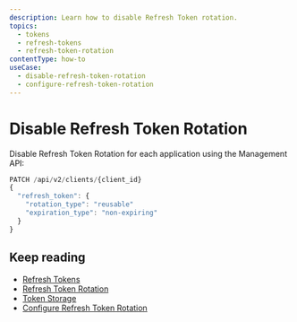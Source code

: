 ```yaml
---
description: Learn how to disable Refresh Token rotation.
topics:
  - tokens
  - refresh-tokens
  - refresh-token-rotation
contentType: how-to
useCase:
  - disable-refresh-token-rotation
  - configure-refresh-token-rotation
---
```

# Disable Refresh Token Rotation

Disable Refresh Token Rotation for each application using the Management API: 

```js
PATCH /api/v2/clients/{client_id}
{
  "refresh_token": {
    "rotation_type": "reusable"
    "expiration_type": "non-expiring"
  }
}
```

## Keep reading

* [Refresh Tokens](/tokens/concepts/refresh-tokens)
* [Refresh Token Rotation](/tokens/concepts/refresh-token-rotation)
* [Token Storage](/tokens/concepts/token-rotation)
* [Configure Refresh Token Rotation](/tokens/guides/configure-refresh-token-rotation)
